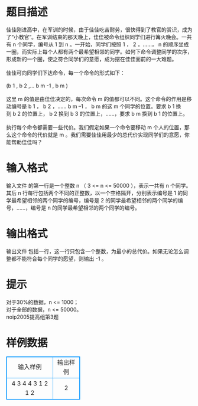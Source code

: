 # 

 
 # 题目描述 
佳佳刚进高中，在军训的时候，由于佳佳吃苦耐劳，很快得到了教官的赏识，成为了“小教官”。在军训结束的那天晚上，佳佳被命令组织同学们进行篝火晚会。一共有&nbsp;n&nbsp;个同学，编号从&nbsp;1&nbsp;到&nbsp;n&nbsp;。一开始，同学们按照&nbsp;1&nbsp;，&nbsp;2&nbsp;，……，&nbsp;n&nbsp;的顺序坐成一圈，而实际上每个人都有两个最希望相邻的同学。如何下命令调整同学的次序，形成新的一个圈，使之符合同学们的意愿，成为摆在佳佳面前的一大难题。&nbsp;<BR><BR>佳佳可向同学们下达命令，每一个命令的形式如下：&nbsp;<BR><BR>(b&nbsp;1&nbsp;,&nbsp;b&nbsp;2&nbsp;,...&nbsp;b&nbsp;m&nbsp;-1&nbsp;,&nbsp;b&nbsp;m&nbsp;)&nbsp;<BR><BR>这里&nbsp;m&nbsp;的值是由佳佳决定的，每次命令&nbsp;m&nbsp;的值都可以不同。这个命令的作用是移动编号是&nbsp;b&nbsp;1&nbsp;，&nbsp;b&nbsp;2&nbsp;，……&nbsp;b&nbsp;m&nbsp;–1&nbsp;，&nbsp;b&nbsp;m&nbsp;的这&nbsp;m&nbsp;个同学的位置。要求&nbsp;b&nbsp;1&nbsp;换到&nbsp;b&nbsp;2&nbsp;的位置上，&nbsp;b&nbsp;2&nbsp;换到&nbsp;b&nbsp;3&nbsp;的位置上，……，要求&nbsp;b&nbsp;m&nbsp;换到&nbsp;b&nbsp;1&nbsp;的位置上。&nbsp;<BR><BR>执行每个命令都需要一些代价。我们假定如果一个命令要移动&nbsp;m&nbsp;个人的位置，那么这个命令的代价就是&nbsp;m&nbsp;。我们需要佳佳用最少的总代价实现同学们的意愿，你能帮助佳佳吗？<BR> 

 
 # 输入格式 
输入文件&nbsp;的第一行是一个整数&nbsp;n&nbsp;（&nbsp;3&nbsp;&lt;=&nbsp;n&nbsp;&lt;=&nbsp;50000&nbsp;），表示一共有&nbsp;n&nbsp;个同学。其后&nbsp;n&nbsp;行每行包括两个不同的正整数，以一个空格隔开，分别表示编号是&nbsp;1&nbsp;的同学最希望相邻的两个同学的编号，编号是&nbsp;2&nbsp;的同学最希望相邻的两个同学的编号，……，编号是&nbsp;n&nbsp;的同学最希望相邻的两个同学的编号。&nbsp;<BR> 

 
 # 输出格式 
输出文件&nbsp;包括一行，这一行只包含一个整数，为最小的总代价。如果无论怎么调整都不能符合每个同学的愿望，则输出&nbsp;-1&nbsp;。&nbsp;<BR> 

 
 # 提示 
对于30%的数据，n&nbsp;&lt;=&nbsp;1000；<BR>对于全部的数据，n&nbsp;&lt;=&nbsp;50000。<BR>noip2005提高组第3题 
# 样例数据
<style>
        table,table tr th, table tr td { border:1px solid #0094ff; }
        table { width: 200px; min-height: 25px; line-height: 25px; text-align: center; border-collapse: collapse;}   
    </style>
<table>
	<tr>
		<td>输入样例</td>
		<td>输出样例</td>
	</tr>
<tr><td>4
3 4
4 3
1 2
1 2
</td><td>2
</td></tr></table>
